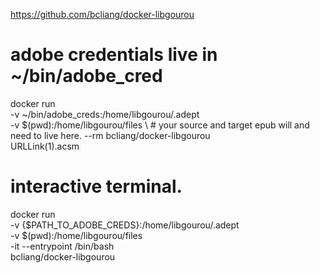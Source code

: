 https://github.com/bcliang/docker-libgourou

# adobe credentials live in ~/bin/adobe_cred

docker run \
    -v ~/bin/adobe_creds:/home/libgourou/.adept \
    -v $(pwd):/home/libgourou/files \   # your source and target epub will and need to live here.
    --rm bcliang/docker-libgourou \
    URLLink\(1\).acsm 


# interactive terminal.
docker run \
    -v {$PATH_TO_ADOBE_CREDS}:/home/libgourou/.adept \
    -v $(pwd):/home/libgourou/files \
    -it --entrypoint /bin/bash \
    bcliang/docker-libgourou
